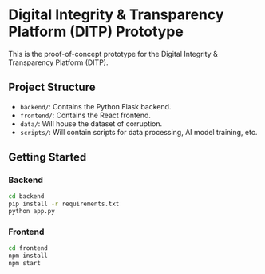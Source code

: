 # Digital Integrity & Transparency Platform (DITP) Prototype

This is the proof-of-concept prototype for the Digital Integrity & Transparency Platform (DITP).

## Project Structure

*   `backend/`: Contains the Python Flask backend.
*   `frontend/`: Contains the React frontend.
*   `data/`: Will house the dataset of corruption.
*   `scripts/`: Will contain scripts for data processing, AI model training, etc.

## Getting Started

### Backend

```bash
cd backend
pip install -r requirements.txt
python app.py
```

### Frontend

```bash
cd frontend
npm install
npm start
```
